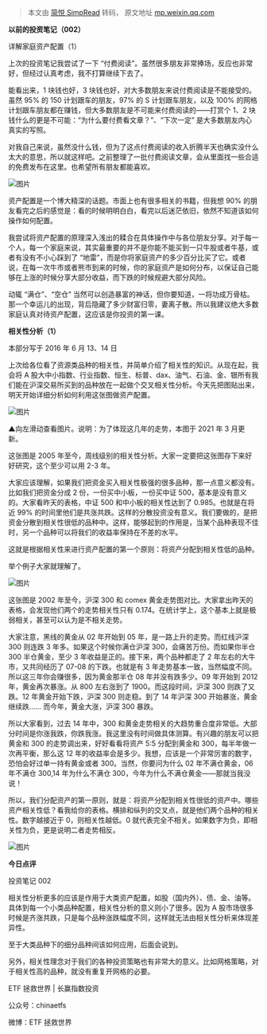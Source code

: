 > 本文由 [简悦 SimpRead](http://ksria.com/simpread/) 转码， 原文地址 [mp.weixin.qq.com](https://mp.weixin.qq.com/s/ZmJq7XGlOy6PaKYk4jwT9g)

**以前的投资笔记（002）**

详解家庭资产配置（1）

上次的投资笔记我尝试了一下 “付费阅读”。虽然很多朋友非常捧场，反应也非常好，但经过认真考虑，我不打算继续下去了。

能看出来，1 块钱也好，3 块钱也好，对大多数朋友来说付费阅读是不能接受的。虽然 95% 的 150 计划跟车的朋友，97% 的 S 计划跟车朋友，以及 100% 的网格计划跟车朋友都在赚钱，但大多数朋友是不可能来付费阅读的——打赏个 1、2 块钱什么的更是不可能：“为什么要付费看文章？”、“下次一定” 是大多数朋友内心真实的写照。

对我自己来说，虽然没什么钱，但为了这点付费阅读的收入折腾半天也确实没什么太大的意思，所以就这样吧。之前整理了一批付费阅读文章，会从里面找一些合适的免费发布在这里。也希望所有朋友都能喜欢。

![图片](https://mmbiz.qpic.cn/mmbiz_png/SEPick5M9xjM5OunqibcicQpibS25PSjXaKKics3CIUd3SWfiazI9WoHnQ6s9ASyxKnLgQoGUFCHuHCcVRiamIY1pDzWA/640?wx_fmt=png)

资产配置是一个博大精深的话题。市面上也有很多相关的书籍，但我想 90% 的朋友看完之后的感觉是：看的时候明明白白，看完以后迷茫依旧，依然不知道该如何操作如何配置。

我尝试将资产配置的原理深入浅出的糅合在具体操作中与各位朋友分享。对于每一个人，每一个家庭来说，其实最重要的并不是你能不能买到一只牛股或者牛基，或者有没有不小心踩到了 “地雷”，而是你将家庭资产的多少百分比买了它。或者说，在每一次牛市或者熊市到来的时候，你的家庭资产是如何分布，以保证自己能够在上涨的时候分享大部分收益，而下跌的时候规避大部分风险。

动辄 “满仓”、“空仓” 当然可以创造暴富的神话，但你要知道，一将功成万骨枯。那一个幸运儿的出现，背后隐藏了多少财富归零，妻离子散。所以我建议绝大多数家庭认真对待资产配置，这应该是你投资的第一课。

**相关性分析（1）**

本部分写于 2016 年 6 月 13、14 日

上次给各位看了资源类品种的相关性，并简单介绍了相关性的知识。从现在起，我会将 A 股大中小指数、行业指数、恒生、标普、dax、油气、石油、金、银所有我们能在沪深交易所买到的品种放在一起做个交叉相关性分析。今天先把图贴出来，明天开始详细分析如何利用这张图做资产配置。

![图片](https://mmbiz.qpic.cn/mmbiz_png/SEPick5M9xjM5OunqibcicQpibS25PSjXaKKzI10RXw9VeKjp57OHSD9NxCJAiahsvO0ricUePWQ6rIRxA8nnygklH9A/640?wx_fmt=png)

▲向左滑动查看图片。说明：为了体现这几年的走势，本图于 2021 年 3 月更新。

这张图是 2005 年至今，周线级别的相关性分析。大家一定要把这张图存下来好好研究，这个至少可以用 2-3 年。

大家应该理解，如果我们把资金买入相关性极强的很多品种，那一点意义都没有。比如我们把资金分成 2 份，一份买中小板，一份买中证 500，基本是没有意义的。大家看昨天的表格，中证 500 和中小板的相关性达到了 0.985。也就是在将近 99% 的时间里他们是共涨共跌。这样的分散投资没有意义。我们要做的，是把资金分散到相关性很低的品种中。这样，能够起到的作用是，当某个品种表现不佳时，另一个品种可以将我们的收益率保持在不差的水平。

这就是根据相关性来进行资产配置的第一个原则：将资产分配到相关性低的品种。

举个例子大家就理解了。

![图片](https://mmbiz.qpic.cn/mmbiz_png/SEPick5M9xjM5OunqibcicQpibS25PSjXaKKfZOEPNfiaZ3zfrg9QltQ9iahxiazicEp0kk4vyzHMwlYhhmXYmrmoWb7FQ/640?wx_fmt=png)

这张图是 2002 年至今，沪深 300 和 comex 黄金走势图对比。大家拿出昨天的表格，会发现他们两个的走势相关性只有 0.174。在统计学上，这个基本上就是极弱相关，甚至可以认为是不相关走势。

大家注意，黑线的黄金从 02 年开始到 05 年，是一路上升的走势。而红线沪深 300 则连跌 3 年多。如果这个时候你满仓沪深 300，会痛苦万份。而如果你半仓 300 半仓黄金，至少 3 年收益是正的。接下来，两个品种都走了 2 年左右的大牛市，又共同经历了 07-08 的下跌。也就是有 3 年走势基本一致，当然幅度不同。所以这三年你会赚很多，因为黄金那半仓 08 年并没有跌多少。09 年开始到 2012 年，黄金再次暴涨。从 800 左右涨到了 1900。而这段时间，沪深 300 则跌了又跌。12 年黄金开始下跌，沪深 300 则走稳。到了 14 年沪深 300 开始暴涨，黄金继续跌…… 而今年，黄金大涨，沪深 300 暴跌。

所以大家看到，过去 14 年中，300 和黄金走势相关的大趋势重合度非常低。大部分时间是你涨我跌，你跌我涨。我这里没有时间做具体测算。有兴趣的朋友可以把黄金和 300 的走势调出来，好好看看将资产 5:5 分配到黄金和 300，每半年做一次再平衡，那么这 12 年的收益率会是多少。我想，应该是一个非常厉害的数字，恐怕会好过单一持有黄金或者 300。当然，你要问为什么 02 年不满仓黄金，06 年不满仓 300,14 年为什么不满仓 300，今年为什么不满仓黄金——那就当我没说！

所以，我们分配资产的第一原则，就是：将资产分配到相关性很低的资产中。哪些资产相关性低？看我给你的表格。横排和纵列的交叉点，就是他们两个品种的相关性。数字越接近于 0，则相关性越低。0 就代表完全不相关。如果数字为负，即相关性为负，更是说明二者走势相反。

![图片](https://mmbiz.qpic.cn/mmbiz_jpg/SEPick5M9xjM5OunqibcicQpibS25PSjXaKKPUCTx8Z33OuxICEr6R4gibaS4xc7Am0HRGIO5Jsqk0ovM8vlJONURKA/640?wx_fmt=jpeg)

**今日点评**

投资笔记 002

相关性分析更多的应该是作用于大类资产配置，如股（国内外）、债、金、油等。具体到每一个小类品种配置，相关性分析的意义则小了很多。因为 A 股市场很多时候是齐涨共跌，只是每个品种涨跌幅度不同，这样就无法由相关性分析来体现差异性。

至于大类品种下的细分品种间该如何应用，后面会说到。

另外，相关性理念对于我们的各种投资策略也有非常大的意义。比如网格策略，对于相关性高的品种，就没有重复开网格的必要。

ETF 拯救世界 | 长赢指数投资

公众号：chinaetfs

微博：ETF 拯救世界